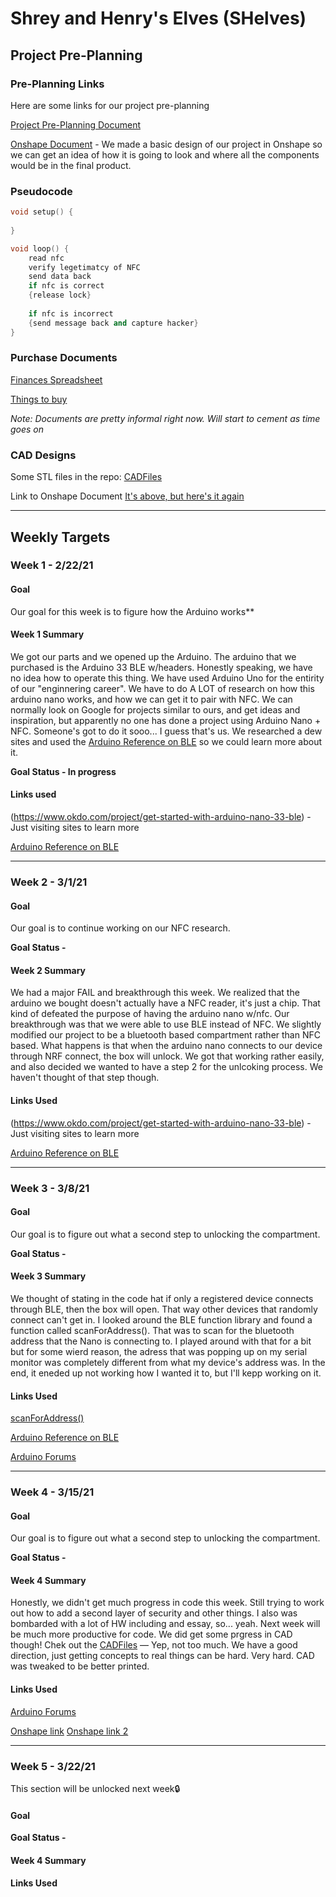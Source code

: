 # Shrey and Henry's Elves (SHelves)

## Project Pre-Planning

### Pre-Planning Links

Here are some links for our project pre-planning

[Project Pre-Planning Document](https://docs.google.com/document/d/1n7HKKgamwmxf23o07j7cTV_iTXT8w2us0Eivl7ezHLk/edit)

[Onshape Document](https://cvilleschools.onshape.com/documents/396c4bae165363b393b80903/w/f6e132cf290feae134ab5437/e/f283a3afb2df00d231ba4060) - We made a basic design of our project in Onshape so we can get an idea of how it is going to look and where all the components would be in the final product.

### Pseudocode

```c++
void setup() {
    
}

void loop() {
    read nfc
    verify legetimatcy of NFC
    send data back
    if nfc is correct
    {release lock}
    
    if nfc is incorrect 
    {send message back and capture hacker}
}
```
### Purchase Documents

[Finances Spreadsheet](https://docs.google.com/spreadsheets/d/1NeZBrL9gGg3-wpjZcSCkW1YLsva8NJrKapRebr1HqUg/edit#gid=0)

[Things to buy](https://docs.google.com/document/d/1pShio0aneYviQ_E5x2Q9ebDooaYmQixlLznzhgxQQnk/edit)

*Note: Documents are pretty informal right now. Will start to cement as time goes on*

### CAD Designs

Some STL files in the repo:
[CADFiles](https://github.com/shrey45/Shrey-and-Henry-s-Elves-SHelves-/tree/main/CADfiles)

Link to Onshape Document
[It's above, but here's it again](#pre-planning-links)

---

## Weekly Targets

### Week 1 - 2/22/21

#### Goal

Our goal for this week is to figure how the Arduino works**

#### Week 1 Summary

We got our parts and we opened up the Arduino. The arduino that we purchased is the Arduino 33 BLE w/headers. Honestly speaking, we have no idea how to operate this thing. We have used Arduino Uno for the entirity of our "enginnering career". We have to do A LOT of research on how this arduino nano works, and how we can get it to pair with NFC. We can normally look on Google for projects similar to ours, and get ideas and inspiration, but apparently no one has done a project using Arduino Nano + NFC. Someone's got to do it sooo... I guess that's us. We researched a dew sites and used the [Arduino Reference on BLE](https://www.arduino.cc/en/Reference/ArduinoBLE) so we could learn more about it. 

**Goal Status - In progress**

#### Links used

(https://www.okdo.com/project/get-started-with-arduino-nano-33-ble) - Just visiting sites to learn more

[Arduino Reference on BLE](https://www.arduino.cc/en/Reference/ArduinoBLE)

---

### Week 2 - 3/1/21

#### Goal

Our goal is to continue working on our NFC research.

**Goal Status -**

#### Week 2 Summary

We had a major FAIL and breakthrough this week. We realized that the arduino we bought doesn't actually have a NFC reader, it's just a chip. That kind of defeated the purpose of having the arduino nano w/nfc. Our breakthrough was that we were able to use BLE instead of NFC. We slightly modified our project to be a bluetooth based compartment rather than NFC based. What happens is that when the arduino nano connects to our device through NRF connect, the box will unlock. We got that working rather easily, and also decided we wanted to have a step 2 for the unlcoking process. We haven't thought of that step though.

#### Links Used

(https://www.okdo.com/project/get-started-with-arduino-nano-33-ble) - Just visiting sites to learn more

[Arduino Reference on BLE](https://www.arduino.cc/en/Reference/ArduinoBLE)

---

### Week 3 - 3/8/21

#### Goal

Our goal is to figure out what a second step to unlocking the compartment.

**Goal Status -**

#### Week 3 Summary

We thought of stating in the code hat if only a registered device connects through BLE, then the box will open. That way other devices that randomly connect can't get in. I looked around the BLE function library and found a function called scanForAddress(). That was to scan for the bluetooth address that the Nano is connecting to. I played around with that for a bit but for some wierd reason, the adress that was popping up on my serial monitor was completely different from what my device's address was. In the end, it eneded up not working how I wanted it to, but I'll kepp working on it.

#### Links Used

[scanForAddress()](https://www.arduino.cc/en/Reference/ArduinoBLEBLEscanForAddress)

[Arduino Reference on BLE](https://www.arduino.cc/en/Reference/ArduinoBLE)

[Arduino Forums](https://forum.arduino.cc/index.php?topic=662680.0)

---

### Week 4 - 3/15/21

#### Goal

Our goal is to figure out what a second step to unlocking the compartment.

**Goal Status -**

#### Week 4 Summary

Honestly, we didn't get much progress in code this week. Still trying to work out how to add a second layer of security and other things. I also was bombarded with a lot of HW including and essay, so... yeah. Next week will be much more productive for code. We did get some prgress in CAD though! Chek out the [CADFiles](https://github.com/shrey45/Shrey-and-Henry-s-Elves-SHelves-/tree/main/CADfiles)
—
Yep, not too much. We have a good direction, just getting concepts to real things can be hard. Very hard. CAD was tweaked to be better printed.

#### Links Used

[Arduino Forums](https://forum.arduino.cc/index.php?topic=662680.0)

[Onshape link](https://cvilleschools.onshape.com/documents/396c4bae165363b393b80903/w/f6e132cf290feae134ab5437/e/29a0a14830e85418dcbea46b)
[Onshape link 2](https://cvilleschools.onshape.com/documents/c71da7297e82db234daa5424/w/67425958a3b815c674c77b8b/e/1645d67e4368d60fb1fd7d67)


---

### Week 5 - 3/22/21

This section will be unlocked next week🔒
#### Goal


**Goal Status -**

#### Week 4 Summary


#### Links Used


